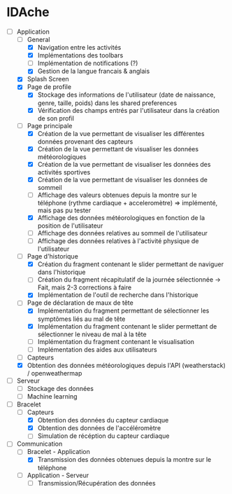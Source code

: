 # IDAche

- [ ] Application
  - [ ] General
    - [x] Navigation entre les activités
    - [x] Implémentations des toolbars
    - [ ] Implémentation de notifications (?)
    - [x] Gestion de la langue francais & anglais
  - [x] Splash Screen
  - [x] Page de profile
    - [x] Stockage des informations de l'utilisateur (date de naissance, genre, taille, poids) dans les shared preferences
    - [x] Vérification des champs entrés par l'utilisateur dans la création de son profil
  - [ ] Page principale
    - [x] Création de la vue permettant de visualiser les différentes données provenant des capteurs
    - [x] Création de la vue permettant de visualiser les données météorologiques
    - [x] Création de la vue permettant de visualiser les données des activités sportives
    - [x] Création de la vue permettant de visualiser les données de sommeil
    - [ ] Affichage des valeurs obtenues depuis la montre sur le téléphone (rythme cardiaque + acceleromètre) => implémenté, mais pas pu tester
    - [x] Affichage des données météorologiques en fonction de la position de l'utilisateur
    - [ ] Affichage des données relatives au sommeil de l'utilisateur
    - [ ] Affichage des données relatives à l'activité physique de l'utilisateur
  - [ ] Page d'historique
    - [x] Création du fragment contenant le slider permettant de naviguer dans l'historique
    - [ ] Création du fragment récapitulatif de la journée sélectionnée  -> Fait, mais 2-3 corrections à faire
    - [x] Implémentation de l'outil de recherche dans l'historique
  - [ ] Page de déclaration de maux de tête
    - [x] Implémentation du fragment permettant de sélectionner les symptômes liés au mal de tête
    - [x] Implémentation du fragment contenant le slider permettant de sélectionner le niveau de mal à la tête
    - [ ] Implémentation du fragment contenant le visualisation
    - [ ] Implémentation des aides aux utilisateurs
  - [ ] Capteurs
  - [x] Obtention des données météorologiques depuis l'API (weatherstack) / openweathermap
  
- [ ] Serveur
  - [ ] Stockage des données
  - [ ] Machine learning

- [ ] Bracelet
  - [ ] Capteurs 
    - [x] Obtention des données du capteur cardiaque
    - [x] Obtention des données de l'accéléromètre
    - [ ] Simulation de récéption du capteur cardiaque

- [ ] Communication
  - [ ] Bracelet - Application
    - [x] Transmission des données obtenues depuis la montre sur le téléphone
  - [ ] Application - Serveur
    - [ ] Transmission/Récupération des données
